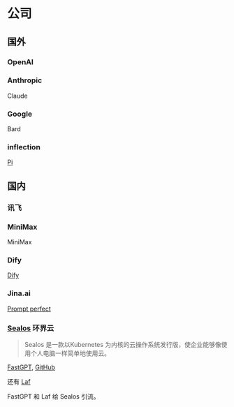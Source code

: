 # 公司
## 国外
### OpenAI

### Anthropic
Claude

### Google
Bard

### inflection
[Pi](https://inflection.ai/)

## 国内
### 讯飞

### MiniMax
MiniMax

### Dify
[Dify](https://dify.ai/)

### Jina.ai
[Prompt perfect](https://promptperfect.jinaai.cn/)

### [Sealos](https://docs.sealos.io/) 环界云
> Sealos 是一款以Kubernetes 为内核的云操作系统发行版，使企业能够像使用个人电脑一样简单地使用云。


[FastGPT](https://fastgpt.run/), [GitHub](https://github.com/labring/FastGPT)


还有 [Laf](https://github.com/labring/laf)

FastGPT 和 Laf 给 Sealos 引流。

